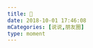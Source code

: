 ```yaml
---
title: 🥥
date: 2018-10-01 17:46:08
mCategories: [说说,朋友圈]
type: moment
---
```


<div id="pics-20181001174608"></div>

<script src="/lib/moment/pics.js"></script>
<script>
var data = [
    {"link": "2018-10-01_000000.jpeg", "type": "shuoshuo"},
    {"link": "2018-10-01_000001.jpeg", "type": "shuoshuo"}
];
picsRender(data, "pics-20181001174608");
</script>
